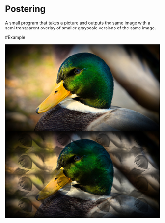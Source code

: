 # Postering

A small program that takes a picture and outputs the same image with a semi transparent overlay of smaller grayscale versions of the same image.

#Example

  <img  align="middle" src="https://raw.githubusercontent.com/Jerry-G/Postering/master/images/mallard.jpg" width="512">


  <img align="middle" src="https://raw.githubusercontent.com/Jerry-G/Postering/master/images/out.jpg" width="512">
